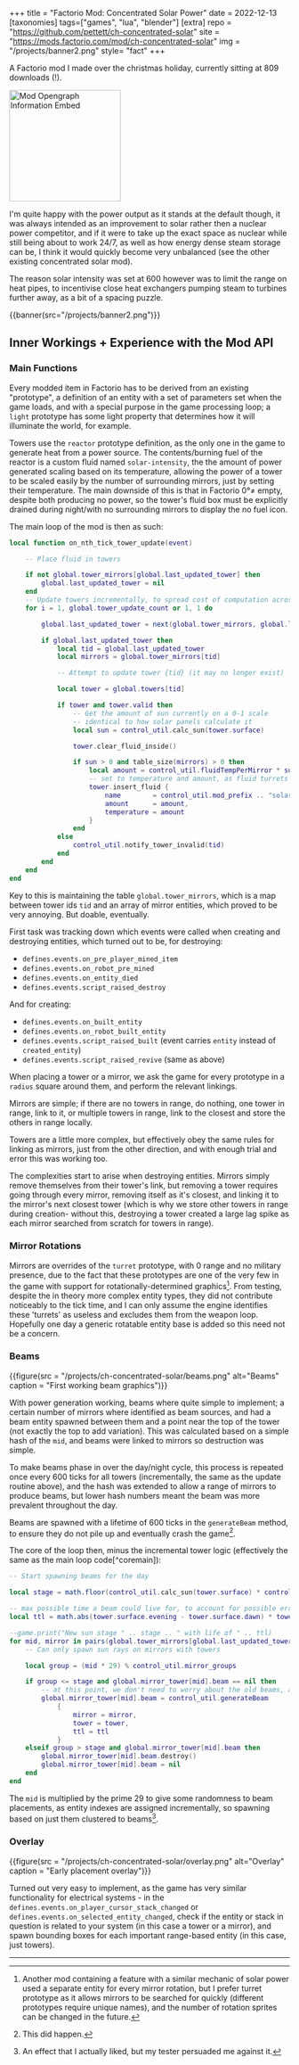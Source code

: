 +++
title = "Factorio Mod: Concentrated Solar Power"
date = 2022-12-13 
[taxonomies]
tags=["games", "lua", "blender"]
[extra]
repo = "https://github.com/pettett/ch-concentrated-solar"
site = "https://mods.factorio.com/mod/ch-concentrated-solar"
img = "/projects/banner2.png"
style= "fact"
+++

A Factorio mod I made over the christmas holiday, currently sitting at 809 downloads (!).
<!-- more -->

<img src="https://mods.factorio.com/opengraph/mod/ch-concentrated-solar.png" alt= "Mod Opengraph Information Embed"  height="200px">

I'm quite happy with the power output as it stands at the default though, it was always intended as an improvement to solar rather then a nuclear power competitor, and if it were to take up the exact space as nuclear while still being about to work 24/7, as well as how energy dense steam storage can be, I think it would quickly become very unbalanced (see the other existing concentrated solar mod).

The reason solar intensity was set at 600 however was to limit the range on heat pipes, to incentivise close heat exchangers pumping steam to turbines further away, as a bit of a spacing puzzle.

{{banner(src="/projects/banner2.png")}}

## Inner Workings + Experience with the Mod API

### Main Functions

Every modded item in Factorio has to be derived from an existing "prototype", a definition of an entity with a set of parameters set when the game loads, and with a special purpose in the game processing loop; a `light` prototype has some light property that determines how it will illuminate the world, for example.

Towers use the `reactor` prototype definition, as the only one in the game to generate heat from a power source. The contents/burning fuel of the reactor is a custom fluid named `solar-intensity`, the the amount of power generated scaling based on its temperature, allowing the power of a tower to be scaled easily by the number of surrounding mirrors, just by setting their temperature. The main downside of this is that in Factorio 0°≠ empty, despite both producing no power, so the tower's fluid box must be explicitly drained during night/with no surrounding mirrors to display the no fuel icon.

<p id="coremain"> The main loop of the mod is then as such:</p>

```lua
local function on_nth_tick_tower_update(event)

	-- Place fluid in towers

	if not global.tower_mirrors[global.last_updated_tower] then
		global.last_updated_tower = nil
	end
    -- Update towers incrementally, to spread cost of computation across many frames
	for i = 1, global.tower_update_count or 1, 1 do

		global.last_updated_tower = next(global.tower_mirrors, global.last_updated_tower)

		if global.last_updated_tower then
			local tid = global.last_updated_tower
			local mirrors = global.tower_mirrors[tid]

			-- Attempt to update tower {tid} (it may no longer exist)

			local tower = global.towers[tid]

			if tower and tower.valid then 
                -- Get the amount of sun currently on a 0-1 scale
                -- identical to how solar panels calculate it
				local sun = control_util.calc_sun(tower.surface)

				tower.clear_fluid_inside()

				if sun > 0 and table_size(mirrors) > 0 then
					local amount = control_util.fluidTempPerMirror * sun * table_size(mirrors)
					-- set to temperature and amount, as fluid turrets cannot display temperature
					tower.insert_fluid {
						name        = control_util.mod_prefix .. "solar-fluid",
						amount      = amount,
						temperature = amount
					}
				end
			else
				control_util.notify_tower_invalid(tid)
			end
		end
	end
end
```

Key to this is maintaining the table `global.tower_mirrors`, which is a map between tower ids `tid` and an array of mirror entities, which proved to be very annoying. But doable, eventually.

First task was tracking down which events were called when creating and destroying entities, which turned out to be, for destroying:

- `defines.events.on_pre_player_mined_item`
- `defines.events.on_robot_pre_mined`
- `defines.events.on_entity_died`
- `defines.events.script_raised_destroy`

And for creating:

- `defines.events.on_built_entity`
- `defines.events.on_robot_built_entity`
- `defines.events.script_raised_built` (event carries `entity` instead of `created_entity`)
- `defines.events.script_raised_revive` (same as above)

When placing a tower or a mirror, we ask the game for every prototype in a `radius` square around them, and perform the relevant linkings.

Mirrors are simple; if there are no towers in range, do nothing, one tower in range, link to it, or multiple towers in range, link to the closest and store the
others in range locally.

Towers are a little more complex, but effectively obey the same rules for linking as mirrors, just from the other direction, and with enough trial and error this was working too.

The complexities start to arise when destroying entities. Mirrors simply remove themselves from their tower's link, but removing a tower requires going through every mirror, removing itself as it's closest, and linking it to the mirror's next closest tower (which is why we store other towers in range during creation- without this, destroying a tower created a large lag spike as each mirror searched from scratch for towers in range).

### Mirror Rotations

Mirrors are overrides of the `turret` prototype, with 0 range and no military presence, due to the fact that these prototypes are one of the very few in the game with support for rotationally-determined graphics[^rot]. From testing, despite the in theory more complex entity types, they did not contribute noticeably to the tick time, and I can only assume the engine identifies these 'turrets' as useless and excludes them from the weapon loop. Hopefully one day a generic rotatable entity base is added so this need not be a concern.

### Beams

{{figure(src = "/projects/ch-concentrated-solar/beams.png" alt="Beams" caption = "First working beam graphics")}}

With power generation working, beams where quite simple to implement; a certain number of mirrors where identified as beam sources, and had a beam entity spawned between them and a point near the top of the tower (not exactly the top to add variation). This was calculated based on a simple hash of the `mid`, and beams were linked to mirrors so destruction was simple.

To make beams phase in over the day/night cycle, this process is repeated once every 600 ticks for all towers (incrementally, the same as the update routine above), and the hash was extended to allow a range of mirrors to produce beams, but lower hash numbers meant the beam was more prevalent throughout the day.

Beams are spawned with a lifetime of 600 ticks in the `generateBeam` method, to ensure they do not pile up and eventually crash the game[^1].

The core of the loop then, minus the incremental tower logic (effectively the same as the main loop code[^coremain]):

```lua
-- Start spawning beams for the day

local stage = math.floor(control_util.calc_sun(tower.surface) * control_util.sun_stages) - 1

-- max possible time a beam could live for, to account for possible errors
local ttl = math.abs(tower.surface.evening - tower.surface.dawn) * tower.surface.ticks_per_day

--game.print("New sun stage " .. stage .. " with life of " .. ttl)
for mid, mirror in pairs(global.tower_mirrors[global.last_updated_tower_beam]) do
    -- Can only spawn sun rays on mirrors with towers

    local group = (mid * 29) % control_util.mirror_groups

    if group <= stage and global.mirror_tower[mid].beam == nil then
        -- at this point, we don't need to worry about the old beams, as they have been destroyed
        global.mirror_tower[mid].beam = control_util.generateBeam
            {
                mirror = mirror,
                tower = tower,
                ttl = ttl
            }
    elseif group > stage and global.mirror_tower[mid].beam then
        global.mirror_tower[mid].beam.destroy()
        global.mirror_tower[mid].beam = nil
    end
end

```

The `mid` is multiplied by the prime 29 to give some randomness to beam placements, as entity indexes are assigned incrementally, so spawning based on just them clustered to beams[^2].

### Overlay

{{figure(src = "/projects/ch-concentrated-solar/overlay.png" alt="Overlay" caption = "Early placement overlay")}}

Turned out very easy to implement, as the game has very similar functionality for electrical systems - in the `defines.events.on_player_cursor_stack_changed` or `defines.events.on_selected_entity_changed`, check if the entity or stack in question is related to your system (in this case a tower or a mirror), and spawn bounding boxes for each important range-based entity (in this case, just towers).

---
[^rot]: Another mod containing a feature with a similar mechanic of solar power used a separate entity for every mirror rotation, but I prefer turret prototype as it allows mirrors to be searched for quickly (different prototypes require unique names), and the number of rotation sprites can be changed in the future.

[^1]: This did happen.

[^2]: An effect that I actually liked, but my tester[^3] persuaded me against it.

[^3]: My brother.

